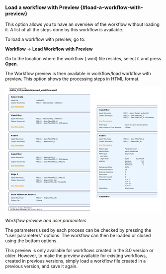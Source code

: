 ### Load a workflow with Preview {#load-a-workflow-with-preview}

This option allows you to have an overview of the workflow without loading it. A list of all the steps done by this workflow is available.

To load a workflow with preview, go to:

**Workflow** → **Load Workflow with Preview**

Go to the location where the workflow \(.wml\) file resides, select it and press **Open**.

The Workflow preview is then available in workflow/load workflow with preview. This option shows the processing steps in HTML format.

![](/assets/038_Workflow.png)

_Workflow preview and user parameters_

The parameters used by each process can be checked by pressing the “user parameters” options. The workflow can then be loaded or closed using the bottom options.

This preview is only available for workflows created in the 3.0 version or older. However, to make the preview available for existing workflows, created in previous versions, simply load a workflow file created in a previous version, and save it again.

